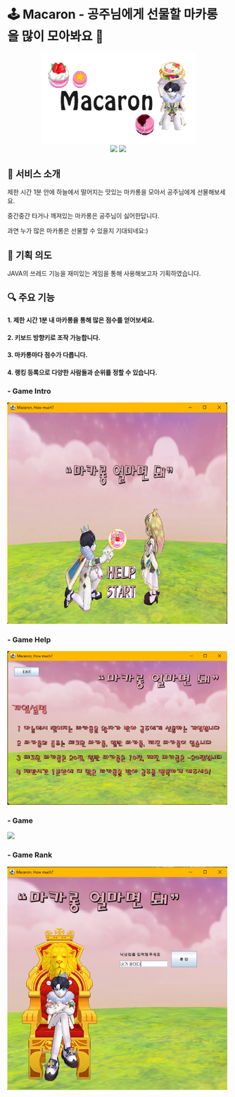 # 🕹️ Macaron - 공주님에게 선물할 마카롱을 많이 모아봐요 🎁

<div align="center">
<div>
<img src="./assets/Logo.png" width="350px">
</div>
  <img src="https://img.shields.io/badge/Java-open--jdk--8-007396?style=flat&logo=Java&logoColor=white"/> <img src="https://img.shields.io/badge/GitHub-FCA121?style=flat&logo=GitLab&logoColor=white"/>

</div>

## 📜 서비스 소개

제한 시간 1분 안에 하늘에서 떨어지는 맛있는 마카롱을 모아서 공주님에게 선물해보세요.

중간중간 타거나 깨져있는 마카롱은 공주님이 싫어한답니다.

과연 누가 많은 마카롱은 선물할 수 있을지 기대되네요:)

## 📝 기획 의도

JAVA의 쓰레드 기능을 재미있는 게임을 통해 사용해보고자 기획하였습니다.


## 🔍 주요 기능

#### 1. 제한 시간 1분 내 마카롱을 통해 많은 점수를 얻어보세요.
#### 2. 키보드 방향키로 조작 가능합니다.
#### 3. 마카롱마다 점수가 다릅니다.
#### 4. 랭킹 등록으로 다양한 사람들과 순위를 정할 수 있습니다.

### - Game Intro
<img src="./assets/Intro.png" width="500px">

### - Game Help
<img src="./assets/Help.png" width="500px">

### - Game
<img src="./assets/MacaronGame.gif" width="500px">

### - Game Rank
<img src="./assets/Rank.png" width="500px">